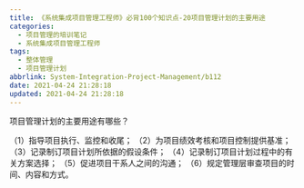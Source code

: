 ```yaml
---
title: 《系统集成项目管理工程师》必背100个知识点-20项目管理计划的主要用途
categories:
  - 项目管理的培训笔记
  - 系统集成项目管理工程师
tags:
  - 整体管理
  - 项目管理计划
abbrlink: System-Integration-Project-Management/b112
date: 2021-04-24 21:28:18
updated: 2021-04-24 21:28:18
---
```


项目管理计划的主要用途有哪些？

（1）指导项目执行、监控和收尾；
（2）为项目绩效考核和项目控制提供基准；
（3）记录制订项目计划所依据的假设条件；
（4）记录制订项目计划过程中的有关方案选择；
（5）促进项目干系人之间的沟通；
（6）规定管理层审查项目的时间、内容和方式。
